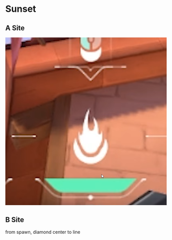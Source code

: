 # Sunset

## A Site

![A Sunset](../assets/images/b-sunset.png)

## B Site

from spawn, diamond center to line
